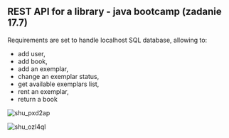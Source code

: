 ## REST API for a library - java bootcamp (zadanie 17.7)

Requirements are set to handle localhost SQL database, allowing to:
- add user,
- add book,
- add an exemplar,
- change an exemplar status,
- get available exemplars list,
- rent an exemplar,
- return a book

![shu_pxd2ap](https://user-images.githubusercontent.com/29908343/37202386-ac3e4f88-238a-11e8-9588-3074c5f22a6f.png)

![shu_ozl4ql](https://user-images.githubusercontent.com/29908343/37202807-ee6afa54-238b-11e8-999b-da8902e8f757.png)
